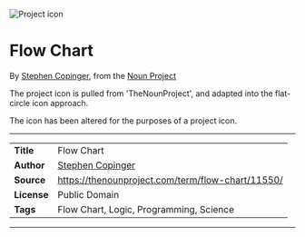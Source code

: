 ![Project icon](../../icon/icon.png)
# Flow Chart
By [Stephen Copinger](https://thenounproject.com/S-Copinger/), from the [Noun Project](https://thenounproject.com/term/flow-chart/11550/)

The project icon is pulled from 'TheNounProject', and adapted into the flat-circle icon approach.

The icon has been altered for the purposes of a project icon.

---
|||
|---|---|
|**Title**|Flow Chart|
|**Author**|[Stephen Copinger](https://thenounproject.com/S-Copinger/)|
|**Source**|https://thenounproject.com/term/flow-chart/11550/|
|**License**|Public Domain|
|**Tags**|Flow Chart, Logic, Programming, Science|

---